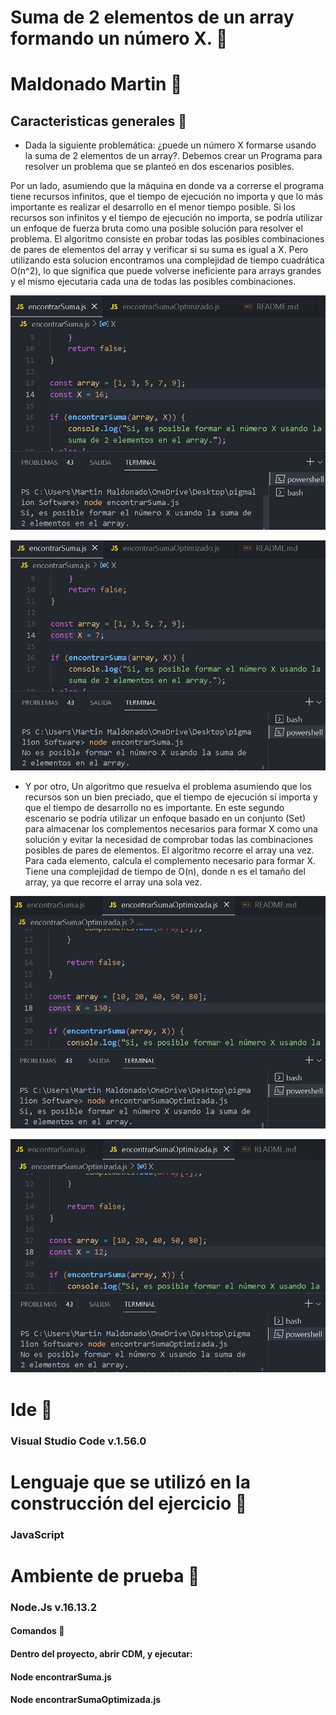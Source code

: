 # Suma de 2 elementos de un array formando un número X. 🚀

# Maldonado Martin 🚀

## Caracteristicas generales 🚀

* Dada la siguiente problemática: ¿puede un número X formarse 
usando la suma de 2 elementos de un array?. Debemos crear un Programa para resolver un problema que se planteó en dos escenarios posibles.

Por un lado, asumiendo que la máquina en donde va a correrse el programa tiene recursos infinitos, que el tiempo de ejecución no importa y que lo más importante es realizar el desarrollo en el menor tiempo posible.
Si los recursos son infinitos y el tiempo de ejecución no importa, se podría utilizar un enfoque de fuerza bruta como una posible solución para resolver el problema. El algoritmo consiste en probar todas las posibles combinaciones de pares de elementos del array y verificar si su suma es igual a X. Pero utilizando esta solucion encontramos una complejidad de tiempo cuadrática O(n^2), lo que significa que puede volverse ineficiente para arrays grandes y el mismo ejecutaria cada una de todas las posibles combinaciones.

![Prueba encontrarSuma = Verdadera](https://github.com/M-1985-web/pigmalion_Software/blob/master/imagenes/encontrarSumaVerdadera.jpg)

![Prueba encontrarSuma = Falsa](https://github.com/M-1985-web/pigmalion_Software/blob/master/imagenes/encontrarSumaFalso.jpg)


* Y por otro, Un algoritmo que resuelva el problema asumiendo que los recursos son un bien preciado, que el tiempo de ejecución sí importa y que el tiempo de desarrollo no es importante.
En este segundo escenario se podría utilizar un enfoque basado en un conjunto (Set) para almacenar los complementos necesarios para formar X como una solución y evitar la necesidad de comprobar todas las combinaciones posibles de pares de elementos. El algoritmo recorre el array una vez. Para cada elemento, calcula el complemento necesario para formar X. Tiene una complejidad de tiempo de O(n), donde n es el tamaño del array, ya que recorre el array una sola vez.


![Prueba encontrarSumaOptimizada = Verdadera](https://github.com/M-1985-web/pigmalion_Software/blob/master/imagenes/encontrarSumaOptimizadaVerdadera.jpg)

![Prueba encontrarSumaOptimizada = Falsa](https://github.com/M-1985-web/pigmalion_Software/blob/master/imagenes/encontrarSumaOptimizadaFalso.jpg)


# Ide 🚀

### Visual Studio Code v.1.56.0

# Lenguaje que se utilizó en la construcción del ejercicio 🚀

### JavaScript

# Ambiente de prueba 🚀

### Node.Js v.16.13.2

#### Comandos 🚀
#### Dentro del proyecto, abrir CDM, y ejecutar:
#### Node encontrarSuma.js
#### Node encontrarSumaOptimizada.js